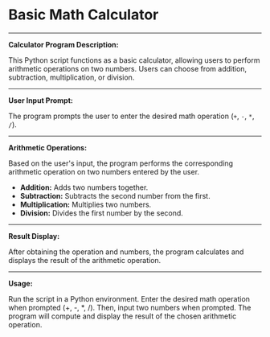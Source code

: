 # Basic Math Calculator

---------------------------------------------------
**Calculator Program Description:**

This Python script functions as a basic calculator, allowing users to perform arithmetic operations on two numbers. Users can choose from addition, subtraction, multiplication, or division.

---------------------------------------------------
**User Input Prompt:**

The program prompts the user to enter the desired math operation (`+`, `-`, `*`, `/`).

---------------------------------------------------
**Arithmetic Operations:**

Based on the user's input, the program performs the corresponding arithmetic operation on two numbers entered by the user.

- **Addition:** Adds two numbers together.
- **Subtraction:** Subtracts the second number from the first.
- **Multiplication:** Multiplies two numbers.
- **Division:** Divides the first number by the second.

---------------------------------------------------
**Result Display:**

After obtaining the operation and numbers, the program calculates and displays the result of the arithmetic operation.

---------------------------------------------------
**Usage:**

Run the script in a Python environment. Enter the desired math operation when prompted (+, -, *, /). Then, input two numbers when prompted. The program will compute and display the result of the chosen arithmetic operation.

